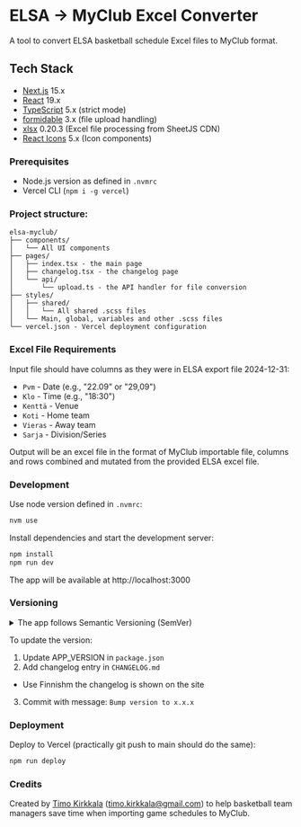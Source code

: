 # ELSA → MyClub Excel Converter

A tool to convert ELSA basketball schedule Excel files to MyClub format.

## Tech Stack

- [Next.js](https://nextjs.org/) 15.x
- [React](https://react.dev/) 19.x
- [TypeScript](https://www.typescriptlang.org/) 5.x (strict mode)
- [formidable](https://www.npmjs.com/package/formidable) 3.x (file upload handling)
- [xlsx](https://sheetjs.com) 0.20.3 (Excel file processing from SheetJS CDN)
- [React Icons](https://react-icons.github.io/react-icons/) 5.x (Icon components)

### Prerequisites
- Node.js version as defined in `.nvmrc`
- Vercel CLI (`npm i -g vercel`)

### Project structure:
```
elsa-myclub/
├── components/
│   └── All UI components
├── pages/
│   ├── index.tsx - the main page
│   ├── changelog.tsx - the changelog page
│   └── api/
│       └── upload.ts - the API handler for file conversion
├── styles/
│   ├── shared/
│   │   └── All shared .scss files
│   └── Main, global, variables and other .scss files
└── vercel.json - Vercel deployment configuration
```
### Excel File Requirements

Input file should have columns as they were in ELSA export file 2024-12-31:
- `Pvm` - Date (e.g., "22.09" or "29,09")
- `Klo` - Time (e.g., "18:30")
- `Kenttä` - Venue
- `Koti` - Home team
- `Vieras` - Away team
- `Sarja` - Division/Series

Output will be an excel file in the format of MyClub importable file, columns and rows combined and mutated from the provided ELSA excel file.

### Development
Use node version defined in `.nvmrc`:
```bash
nvm use
```

Install dependencies and start the development server:
```bash
npm install
npm run dev
```

The app will be available at http://localhost:3000

### Versioning
<details>
<summary>The app follows Semantic Versioning (SemVer)</summary>

```
Major version (x.0.0): Breaking changes
Minor version (0.x.0): New features
Patch version (0.0.x): Bug fixes
Beta suffix (-beta): Pre-release version
```
</details>

To update the version:
1. Update APP_VERSION in `package.json`
2. Add changelog entry in `CHANGELOG.md`
  - Use Finnishm the changelog is shown on the site
3. Commit with message: `Bump version to x.x.x`


### Deployment
Deploy to Vercel (practically git push to main should do the same):
```bash
npm run deploy
```

### Credits

Created by [Timo Kirkkala](https://github.com/kirkkala) (timo.kirkkala@gmail.com) to help basketball team managers save time when importing game schedules to MyClub.
